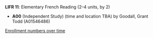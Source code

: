 **LIFR 11**: Elementary French Reading (2–4 units, by 2)

- **A00** (Independent Study) (time and location TBA) by Goodall, Grant Todd (A01546486)

[Enrollment numbers over time](./LIFR11.tsv)
